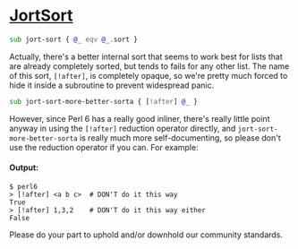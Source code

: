 [1]: https://rosettacode.org/wiki/JortSort

# [JortSort][1]

```raku
sub jort-sort { @_ eqv @_.sort }
```


Actually, there's a better internal sort that seems to work best for lists that are already completely sorted, but tends to fails for any other list. The name of this sort, `[!after]`, is completely opaque, so we're pretty much forced to hide it inside a subroutine to prevent widespread panic.

```raku
sub jort-sort-more-better-sorta { [!after] @_ }
```


However, since Perl 6 has a really good inliner, there's really little point anyway in using the `[!after]` reduction operator directly, and `jort-sort-more-better-sorta` is really much more self-documenting, so please don't use the reduction operator if you can. For example:


#### Output:
```
$ perl6
> [!after] <a b c>  # DON'T do it this way
True
> [!after] 1,3,2    # DON'T do it this way either
False
```


Please do your part to uphold and/or downhold our community standards.